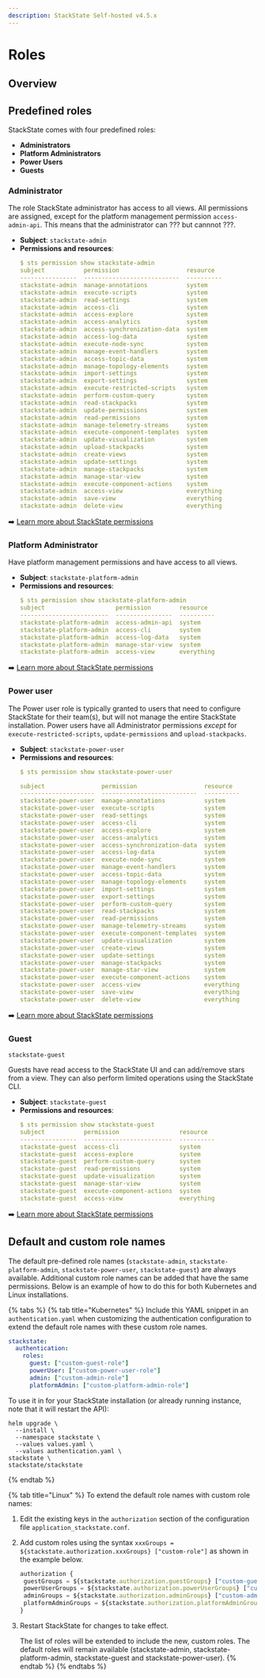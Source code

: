 ```yaml
---
description: StackState Self-hosted v4.5.x
---
```


# Roles

## Overview



## Predefined roles

StackState comes with four predefined roles:

* **Administrators**
* **Platform Administrators**
* **Power Users**
* **Guests**

### Administrator

The role StackState administrator has access to all views. All permissions are assigned, except for the platform management permission `access-admin-api`. This means that the administrator can ??? but cannnot ???. 

* **Subject**: `stackstate-admin`
* **Permissions and resources**:
    ```yaml
    $ sts permission show stackstate-admin
    subject           permission                   resource
    ----------------  ---------------------------  ----------
    stackstate-admin  manage-annotations           system
    stackstate-admin  execute-scripts              system
    stackstate-admin  read-settings                system
    stackstate-admin  access-cli                   system
    stackstate-admin  access-explore               system
    stackstate-admin  access-analytics             system
    stackstate-admin  access-synchronization-data  system
    stackstate-admin  access-log-data              system
    stackstate-admin  execute-node-sync            system
    stackstate-admin  manage-event-handlers        system
    stackstate-admin  access-topic-data            system
    stackstate-admin  manage-topology-elements     system
    stackstate-admin  import-settings              system
    stackstate-admin  export-settings              system
    stackstate-admin  execute-restricted-scripts   system
    stackstate-admin  perform-custom-query         system
    stackstate-admin  read-stackpacks              system
    stackstate-admin  update-permissions           system
    stackstate-admin  read-permissions             system
    stackstate-admin  manage-telemetry-streams     system
    stackstate-admin  execute-component-templates  system
    stackstate-admin  update-visualization         system
    stackstate-admin  upload-stackpacks            system
    stackstate-admin  create-views                 system
    stackstate-admin  update-settings              system
    stackstate-admin  manage-stackpacks            system
    stackstate-admin  manage-star-view             system
    stackstate-admin  execute-component-actions    system
    stackstate-admin  access-view                  everything
    stackstate-admin  save-view                    everything
    stackstate-admin  delete-view                  everything
    ```

➡️ [Learn more about StackState permissions](/configure/security/rbac/rbac_permissions.md)

### Platform Administrator

Have platform management permissions and have access to all views.

* **Subject**: `stackstate-platform-admin`
* **Permissions and resources**:
    ```yaml
    $ sts permission show stackstate-platform-admin
    subject                    permission        resource
    -------------------------  ----------------  ----------
    stackstate-platform-admin  access-admin-api  system
    stackstate-platform-admin  access-cli        system
    stackstate-platform-admin  access-log-data   system
    stackstate-platform-admin  manage-star-view  system
    stackstate-platform-admin  access-view       everything
    ```

➡️ [Learn more about StackState permissions](/configure/security/rbac/rbac_permissions.md)

### Power user

The Power user role is typically granted to users that need to configure StackState for their team\(s\), but will not manage the entire StackState installation. Power users have all Administrator permissions _except_ for `execute-restricted-scripts`, `update-permissions` and `upload-stackpacks`.
  
  * **Subject**: `stackstate-power-user`
  * **Permissions and resources**:
      ```yaml
      $ sts permission show stackstate-power-user    
    
      subject                permission                   resource
      ---------------------  ---------------------------  ----------
      stackstate-power-user  manage-annotations           system
      stackstate-power-user  execute-scripts              system
      stackstate-power-user  read-settings                system
      stackstate-power-user  access-cli                   system
      stackstate-power-user  access-explore               system
      stackstate-power-user  access-analytics             system
      stackstate-power-user  access-synchronization-data  system
      stackstate-power-user  access-log-data              system
      stackstate-power-user  execute-node-sync            system
      stackstate-power-user  manage-event-handlers        system
      stackstate-power-user  access-topic-data            system
      stackstate-power-user  manage-topology-elements     system
      stackstate-power-user  import-settings              system
      stackstate-power-user  export-settings              system
      stackstate-power-user  perform-custom-query         system
      stackstate-power-user  read-stackpacks              system
      stackstate-power-user  read-permissions             system
      stackstate-power-user  manage-telemetry-streams     system
      stackstate-power-user  execute-component-templates  system
      stackstate-power-user  update-visualization         system
      stackstate-power-user  create-views                 system
      stackstate-power-user  update-settings              system
      stackstate-power-user  manage-stackpacks            system
      stackstate-power-user  manage-star-view             system
      stackstate-power-user  execute-component-actions    system
      stackstate-power-user  access-view                  everything
      stackstate-power-user  save-view                    everything
      stackstate-power-user  delete-view                  everything
      ```

➡️ [Learn more about StackState permissions](/configure/security/rbac/rbac_permissions.md)

### Guest

`stackstate-guest`

Guests have read access to the StackState UI and can add/remove stars from a view. They can also perform limited operations using the StackState CLI.

* **Subject**: `stackstate-guest`
* **Permissions and resources**:
    ```yaml
    $ sts permission show stackstate-guest     
    subject           permission                 resource
    ----------------  -------------------------  ----------
    stackstate-guest  access-cli                 system
    stackstate-guest  access-explore             system
    stackstate-guest  perform-custom-query       system
    stackstate-guest  read-permissions           system
    stackstate-guest  update-visualization       system
    stackstate-guest  manage-star-view           system
    stackstate-guest  execute-component-actions  system
    stackstate-guest  access-view                everything
    ```

➡️ [Learn more about StackState permissions](/configure/security/rbac/rbac_permissions.md)

## Default and custom role names

The default pre-defined role names \(`stackstate-admin`, `stackstate-platform-admin`, `stackstate-power-user`, `stackstate-guest`\) are always available. Additional custom role names can be added that have the same permissions. Below is an example of how to do this for both Kubernetes and Linux installations.

{% tabs %}
{% tab title="Kubernetes" %}
Include this YAML snippet in an `authentication.yaml` when customizing the authentication configuration to extend the default role names with these custom role names.

```yaml
stackstate:
  authentication:
    roles:
      guest: ["custom-guest-role"]
      powerUser: ["custom-power-user-role"]
      admin: ["custom-admin-role"]
      platformAdmin: ["custom-platform-admin-role"]
```

To use it in for your StackState installation \(or already running instance, note that it will restart the API\):

```text
helm upgrade \
  --install \
  --namespace stackstate \
  --values values.yaml \
  --values authentication.yaml \
stackstate \
stackstate/stackstate
```
{% endtab %}

{% tab title="Linux" %}
To extend the default role names with custom role names:

1. Edit the existing keys in the `authorization` section of the configuration file `application_stackstate.conf`.
2. Add custom roles using the syntax `xxxGroups = ${stackstate.authorization.xxxGroups} ["custom-role"]` as shown in the example below.

   ```javascript
   authorization {
    guestGroups = ${stackstate.authorization.guestGroups} ["custom-guest-role"]
    powerUserGroups = ${stackstate.authorization.powerUserGroups} ["custom-power-user-role"]
    adminGroups = ${stackstate.authorization.adminGroups} ["custom-admin-role"]
    platformAdminGroups = ${stackstate.authorization.platformAdminGroups} ["custom-platform-admin-role"]
   }
   ```

3. Restart StackState for changes to take effect.

   The list of roles will be extended to include the new, custom roles. The default roles will remain available \(stackstate-admin, stackstate-platform-admin, stackstate-guest and stackstate-power-user\).
{% endtab %}
{% endtabs %}